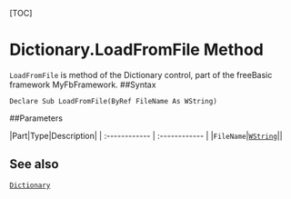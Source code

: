 [TOC]
# Dictionary.LoadFromFile Method

`LoadFromFile` is method of the Dictionary control, part of the freeBasic framework MyFbFramework.
##Syntax
```freeBasic
Declare Sub LoadFromFile(ByRef FileName As WString)
```

##Parameters

|Part|Type|Description|
| :------------ | :------------ |
|`FileName`|[`WString`]("https://www.freebasic.net/wiki/KeyPgWString")||
## See also
[`Dictionary`](Dictionary.md)
